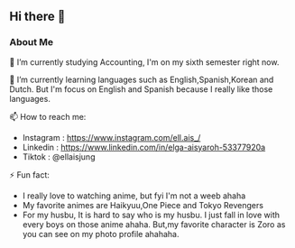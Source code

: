 ## Hi there 👋

### About Me
🔭 I’m currently studying Accounting, I'm on my sixth semester right now.

🌱 I’m currently learning languages such as English,Spanish,Korean and Dutch. But I'm focus on English and Spanish because I really like those languages.

📫 How to reach me:
- Instagram : https://www.instagram.com/ell.ais_/
- Linkedin : https://www.linkedin.com/in/elga-aisyaroh-53377920a
- Tiktok : @ellaisjung

⚡ Fun fact: 
- I really love to watching anime, but fyi I'm not a weeb ahaha
- My favorite animes are Haikyuu,One Piece and Tokyo Revengers
- For my husbu, It is hard to say who is my husbu. I just fall in love with every boys on those anime ahaha. But,my favorite character is Zoro as you can see on my photo profile ahahaha.



<!--
**ElgaAisyaroh/ElgaAisyaroh** is a ✨ _special_ ✨ repository because its `README.md` (this file) appears on your GitHub profile.

Here are some ideas to get you started:
About Me
- 🔭 I’m currently working on ...
- 🌱 I’m currently learning ...
- 👯 I’m looking to collaborate on ...
- 🤔 I’m looking for help with ...
- 💬 Ask me about ...
- 📫 How to reach me: ...
- 😄 Pronouns: ...
- ⚡ Fun fact: ...
-->
